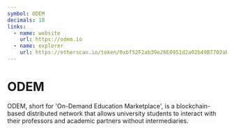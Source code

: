 ```yaml
---
symbol: ODEM
decimals: 18
links:
  - name: website
    url: https://odem.io
  - name: explorer
    url: https://etherscan.io/token/0xbf52F2ab39e26E0951d2a02b49B7702aBe30406a
---
```


# ODEM

ODEM, short for 'On-Demand Education Marketplace', is a blockchain-based distributed network that allows university students to interact with their professors and academic partners without intermediaries.
